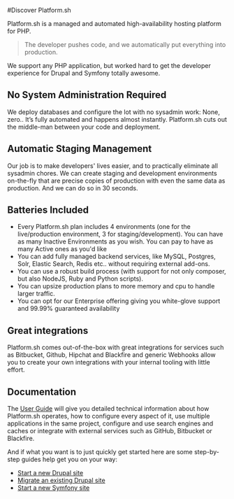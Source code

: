 #Discover Platform.sh

Platform.sh is a managed and automated high-availability hosting platform for
PHP.

>The developer pushes code, and we automatically put everything into production.

We support any PHP application, but worked hard to get the developer experience 
for Drupal and Symfony totally awesome.

## No System Administration Required

We deploy databases and configure the lot with no sysadmin work: None, zero..
It’s fully automated and happens almost instantly. Platform.sh cuts out the
middle-man between your code and deployment.

## Automatic Staging Management
Our job is to make developers' lives easier, and to practically eliminate all
sysadmin chores. We can create staging and development environments on-the-fly
that are precise copies of production with even the same data as production.
And we can do so in 30 seconds.

## Batteries Included
* Every Platform.sh plan includes 4 environments (one for the live/production environment, 3 for staging/development). You can have as many Inactive Environments as you wish. You can pay to have as many Active ones as you'd like
* You can add fully managed backend services, like MySQL, Postgres, Solr, Elastic Search, Redis etc.. without requiring external add-ons.
* You can use a robust build process (with support for not only composer, but also NodeJS, Ruby and Python scripts).
* You can upsize production plans to more memory and cpu to handle larger traffic.
* You can opt for our Enterprise offering giving you white-glove support and 99.99% guaranteed availability

## Great integrations
Platform.sh comes out-of-the-box with great integrations for services such
as Bitbucket, Github, Hipchat and Blackfire and generic Webhooks allow you 
to create your own integrations with your internal tooling with little effort.

## Documentation

The [User Guide](../user_guide/) will give you detailed technical information
about how Platform.sh operates, how to configure every aspect of it, use
multiple applications in the same project, configure and use search engines and
caches or integrate with external services such as GitHub, Bitbucket or
Blackfire.

And if what you want is to just quickly get started here are some step-by-step
guides help get you on your way:

* [Start a new Drupal site](../drupal/) 
* [Migrate an existing Drupal site](../drupal_migrate/) 
* [Start a new Symfony site](../symfony/)
